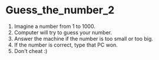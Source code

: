# Guess_the_number_2
1. Imagine a number from 1 to 1000.
2. Computer will try to guess your number.
3. Answer the machine if the number is too small or too big.
4. If the number is correct, type that PC won.
5. Don't cheat :)